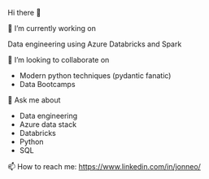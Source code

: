 Hi there 👋

🔭 I’m currently working on

Data engineering using Azure Databricks and Spark

👯 I’m looking to collaborate on

- Modern python techniques (pydantic fanatic)
- Data Bootcamps

💬 Ask me about

- Data engineering
- Azure data stack
- Databricks
- Python
- SQL

📫 How to reach me: https://www.linkedin.com/in/jonneo/
